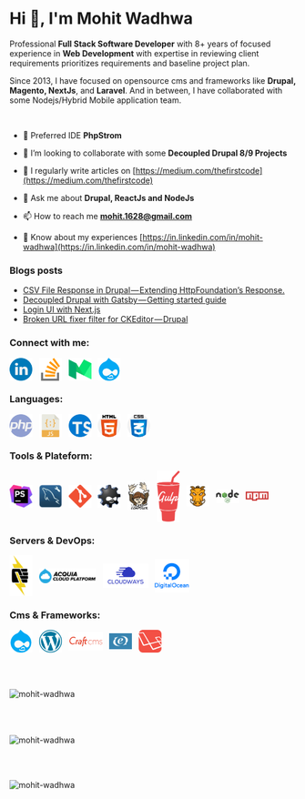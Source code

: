 <h1 align="left">Hi 👋, I'm Mohit Wadhwa</h1>
<p align="left">Professional <strong>Full Stack Software Developer</strong> with 8+ years of focused experience in <strong>Web Development</strong> with expertise in reviewing client requirements prioritizes requirements and baseline project plan.</p>
<p align="left">Since 2013, I have focused on opensource cms and frameworks like <strong>Drupal, Magento, NextJs</strong>, and <strong>Laravel</strong>. And in between, I have collaborated with some Nodejs/Hybrid Mobile application team.</p>
<br/>

- 🔭 Preferred IDE **PhpStrom**

- 👯 I’m looking to collaborate with some **Decoupled Drupal 8/9 Projects**

- 📝 I regularly write articles on [https://medium.com/thefirstcode](https://medium.com/thefirstcode)

- 💬 Ask me about **Drupal, ReactJs and NodeJs**

- 📫 How to reach me **mohit.1628@gmail.com**

- 📄 Know about my experiences [https://in.linkedin.com/in/mohit-wadhwa](https://in.linkedin.com/in/mohit-wadhwa)

### Blogs posts
<!-- BLOG-POST-LIST:START -->
- [CSV File Response in Drupal — Extending HttpFoundation’s Response.](https://uditrawat.medium.com/csv-file-response-in-drupal-extending-httpfoundations-response-6540b3cfe018?source=rss-af599a8fb8ec------2)
- [Decoupled Drupal with Gatsby — Getting started guide](https://medium.com/thefirstcode/decoupled-drupal-with-gatsby-getting-started-guide-e5b60013124d?source=rss-af599a8fb8ec------2)
- [Login UI with Next.js](https://medium.com/thefirstcode/login-ui-with-next-js-d62413e7ede3?source=rss-af599a8fb8ec------2)
- [Broken URL fixer filter for CKEditor — Drupal](https://medium.com/thefirstcode/broken-url-fixer-filter-for-ckeditor-drupal-ca9768271e1d?source=rss-af599a8fb8ec------2)
<!-- BLOG-POST-LIST:END -->           

<h3 align="left">Connect with me:</h3>
<p align="left">
<a href="https://linkedin.com/in/mohit-wadhwa" target="blank"><img align="center" src="https://raw.githubusercontent.com/mohit-wadhwa/mohit-wadhwa/main/assets/social/linkedin.png" alt="mohit-wadhwa" width="40" /></a>&nbsp;&nbsp;
<a href="https://stackoverflow.com/users/4253598" target="blank"><img align="center" src="https://raw.githubusercontent.com/mohit-wadhwa/mohit-wadhwa/main/assets/social/stack-overflow.png" alt="3090761" width="40" /></a>&nbsp;&nbsp;
<a href="https://medium.com/@mohitweb" target="blank"><img align="center" src="https://raw.githubusercontent.com/mohit-wadhwa/mohit-wadhwa/main/assets/social/medium.png" alt="@mohitweb" width="40" /></a>&nbsp;&nbsp;
<a href="https://www.drupal.org/u/mohitw" target="blank"><img align="center" src="https://raw.githubusercontent.com/mohit-wadhwa/mohit-wadhwa/main/assets/social/drupal.png" alt="mohit-wadhwa" width="40" /></a>&nbsp;&nbsp;
</p>

<h3 align="left">Languages:</h3>
<p align="left"><img align="center" src="https://raw.githubusercontent.com/mohit-wadhwa/mohit-wadhwa/main/assets/langs/php.png" alt="php" width="40" />&nbsp;&nbsp;
<img align="center" src="https://raw.githubusercontent.com/mohit-wadhwa/mohit-wadhwa/main/assets/langs/javascript.png" alt="javascript" width="40" />&nbsp;&nbsp;
<img align="center" src="https://raw.githubusercontent.com/mohit-wadhwa/mohit-wadhwa/main/assets/langs/typescript.png" alt="typescript" width="40" />&nbsp;&nbsp;
<img align="center" src="https://raw.githubusercontent.com/mohit-wadhwa/mohit-wadhwa/main/assets/langs/html-5.png" alt="html-5" width="40" />&nbsp;&nbsp;
<img align="center" src="https://raw.githubusercontent.com/mohit-wadhwa/mohit-wadhwa/main/assets/langs/css.png" alt="css" width="40" /></p>


<h3 align="left">Tools & Plateform:</h3>
<p align="left"><img align="center" src="https://raw.githubusercontent.com/mohit-wadhwa/mohit-wadhwa/main/assets/tools/phpstrom.jpeg" alt="phpstrom" width="40" />&nbsp;&nbsp;
<img align="center" src="https://raw.githubusercontent.com/mohit-wadhwa/mohit-wadhwa/main/assets/tools/workbench.jpeg" alt="workbench" width="40" />&nbsp;&nbsp;
<img align="center" src="https://raw.githubusercontent.com/mohit-wadhwa/mohit-wadhwa/main/assets/tools/git.png" alt="git" width="40" />&nbsp;&nbsp;
<img align="center" src="https://raw.githubusercontent.com/mohit-wadhwa/mohit-wadhwa/main/assets/tools/drush.png" alt="drush" width="40" />&nbsp;&nbsp;
<img align="center" src="https://raw.githubusercontent.com/mohit-wadhwa/mohit-wadhwa/main/assets/tools/composer.png" alt="composer" width="40" />&nbsp;&nbsp;
<img align="center" src="https://raw.githubusercontent.com/mohit-wadhwa/mohit-wadhwa/main/assets/tools/gulp.png" alt="gulp" width="40" />&nbsp;&nbsp;
<img align="center" src="https://raw.githubusercontent.com/mohit-wadhwa/mohit-wadhwa/main/assets/tools/grunt.svg" alt="grunt" width="40" />&nbsp;&nbsp;
<img align="center" src="https://raw.githubusercontent.com/mohit-wadhwa/mohit-wadhwa/main/assets/tools/nodejs.png" alt="nodejs" width="40" />&nbsp;&nbsp;
<img align="center" src="https://raw.githubusercontent.com/mohit-wadhwa/mohit-wadhwa/main/assets/tools/npm.png" alt="npm" width="40" /></p>

<h3 align="left">Servers & DevOps:</h3>
<p align="left">
<img align="center" src="https://raw.githubusercontent.com/mohit-wadhwa/mohit-wadhwa/main/assets/servers/pantheon.svg" alt="pantheon" width="40" />&nbsp;&nbsp;
<img align="center" src="https://raw.githubusercontent.com/mohit-wadhwa/mohit-wadhwa/main/assets/servers/cloud-platform.svg" alt="Acquia" width="100" />&nbsp;&nbsp;
<img align="center" src="https://raw.githubusercontent.com/mohit-wadhwa/mohit-wadhwa/main/assets/servers/cloudways.png" alt="cloudways" width="80" />&nbsp;&nbsp;
<img align="center" src="https://raw.githubusercontent.com/mohit-wadhwa/mohit-wadhwa/main/assets/servers/digital-ocean.png" alt="Digital Ocean" width="60" />
</p>

<h3 align="left">Cms & Frameworks:</h3>
<p align="left">
<img align="center" src="https://raw.githubusercontent.com/mohit-wadhwa/mohit-wadhwa/main/assets/cms/drupal.png" alt="Drupal 7/8/9" width="40" />&nbsp;&nbsp;
<img align="center" src="https://raw.githubusercontent.com/mohit-wadhwa/mohit-wadhwa/main/assets/cms/wordpress.png" alt="wordpress" width="40" />&nbsp;&nbsp;
<img align="center" src="https://raw.githubusercontent.com/mohit-wadhwa/mohit-wadhwa/main/assets/cms/craft-cms.png" alt="craft cms" width="60" />&nbsp;&nbsp;
<img align="center" src="https://raw.githubusercontent.com/mohit-wadhwa/mohit-wadhwa/main/assets/cms/expressionengine.png" alt="Expression Engine" width="40" />&nbsp;&nbsp;
<img align="center" src="https://raw.githubusercontent.com/mohit-wadhwa/mohit-wadhwa/main/assets/cms/laravel.png" alt="Laravel" width="40" />
</p>
<br/>
<br/>
<p><img align="center" src="https://github-readme-stats.vercel.app/api?username=mohit-wadhwa&show_icons=true&locale=en" alt="mohit-wadhwa" /></p>
<br/>
<br/>
<p><img align="center" src="https://github-readme-streak-stats.herokuapp.com/?user=mohit-wadhwa&" alt="mohit-wadhwa" /></p>
<br/>
<br/>
<p><img align="left" src="https://github-readme-stats.vercel.app/api/top-langs?username=mohit-wadhwa&show_icons=true&locale=en&layout=compact" alt="mohit-wadhwa" /></p>
<br/>
<br/>
